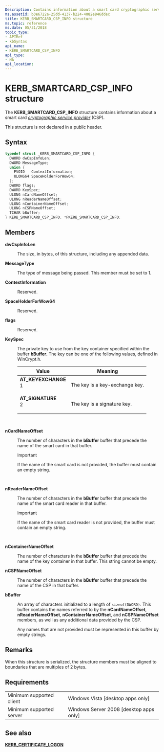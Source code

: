 ```yaml
---
Description: Contains information about a smart card cryptographic service provider (CSP).
ms.assetid: b3e6722a-25dd-4137-b224-4082e846ddec
title: KERB_SMARTCARD_CSP_INFO structure
ms.topic: reference
ms.date: 05/31/2018
topic_type: 
- APIRef
- kbSyntax
api_name: 
- KERB_SMARTCARD_CSP_INFO
api_type: 
- NA
api_location: 
---
```


# KERB\_SMARTCARD\_CSP\_INFO structure

The **KERB\_SMARTCARD\_CSP\_INFO** structure contains information about a smart card [*cryptographic service provider*](../secgloss/c-gly.md) (CSP).

This structure is not declared in a public header.

## Syntax


```C++
typedef struct _KERB_SMARTCARD_CSP_INFO {
  DWORD dwCspInfoLen;
  DWORD MessageType;
  union {
    PVOID   ContextInformation;
    ULONG64 SpaceHolderForWow64;
  };
  DWORD flags;
  DWORD KeySpec;
  ULONG nCardNameOffset;
  ULONG nReaderNameOffset;
  ULONG nContainerNameOffset;
  ULONG nCSPNameOffset;
  TCHAR bBuffer;
} KERB_SMARTCARD_CSP_INFO, *PKERB_SMARTCARD_CSP_INFO;
```



## Members

<dl> <dt>

**dwCspInfoLen**
</dt> <dd>

The size, in bytes, of this structure, including any appended data.

</dd> <dt>

**MessageType**
</dt> <dd>

The type of message being passed. This member must be set to 1.

</dd> <dt>

**ContextInformation**
</dt> <dd>

Reserved.

</dd> <dt>

**SpaceHolderForWow64**
</dt> <dd>

Reserved.

</dd> <dt>

**flags**
</dt> <dd>

Reserved.

</dd> <dt>

**KeySpec**
</dt> <dd>

The private key to use from the key container specified within the buffer **bBuffer**. The key can be one of the following values, defined in WinCrypt.h.



| Value                                                                                                                                                                                                                   | Meaning                                   |
|-------------------------------------------------------------------------------------------------------------------------------------------------------------------------------------------------------------------------|-------------------------------------------|
| <span id="AT_KEYEXCHANGE"></span><span id="at_keyexchange"></span><dl> <dt>**AT\_KEYEXCHANGE**</dt> <dt>1</dt> </dl> | The key is a key-exchange key.<br/> |
| <span id="AT_SIGNATURE"></span><span id="at_signature"></span><dl> <dt>**AT\_SIGNATURE**</dt> <dt>2</dt> </dl>       | The key is a signature key.<br/>    |



 

</dd> <dt>

**nCardNameOffset**
</dt> <dd>

The number of characters in the **bBuffer** buffer that precede the name of the smart card in that buffer.

> [!IMPORTANT]
> If the name of the smart card is not provided, the buffer must contain an empty string.

 

</dd> <dt>

**nReaderNameOffset**
</dt> <dd>

The number of characters in the **bBuffer** buffer that precede the name of the smart card reader in that buffer.

> [!IMPORTANT]
> If the name of the smart card reader is not provided, the buffer must contain an empty string.

 

</dd> <dt>

**nContainerNameOffset**
</dt> <dd>

The number of characters in the **bBuffer** buffer that precede the name of the key container in that buffer. This string cannot be empty.

</dd> <dt>

**nCSPNameOffset**
</dt> <dd>

The number of characters in the **bBuffer** buffer that precede the name of the CSP in that buffer.

</dd> <dt>

**bBuffer**
</dt> <dd>

An array of characters initialized to a length of `sizeof(DWORD)`. This buffer contains the names referred to by the **nCardNameOffset**, **nReaderNameOffset**, **nContainerNameOffset**, and **nCSPNameOffset** members, as well as any additional data provided by the CSP.

Any names that are not provided must be represented in this buffer by empty strings.

</dd> </dl>

## Remarks

When this structure is serialized, the structure members must be aligned to boundaries that are multiples of 2 bytes.

## Requirements



|                                     |                                                      |
|-------------------------------------|------------------------------------------------------|
| Minimum supported client<br/> | Windows Vista \[desktop apps only\]<br/>       |
| Minimum supported server<br/> | Windows Server 2008 \[desktop apps only\]<br/> |



## See also

<dl> <dt>

[**KERB\_CERTIFICATE\_LOGON**](/windows/desktop/api/Ntsecapi/ns-ntsecapi-kerb_certificate_logon)
</dt> </dl>

 

 